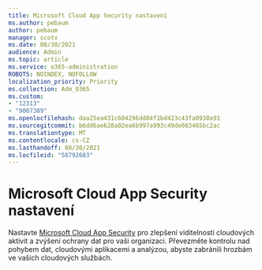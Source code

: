 ```yaml
---
title: Microsoft Cloud App Security nastavení
ms.author: pebaum
author: pebaum
manager: scotv
ms.date: 08/30/2021
audience: Admin
ms.topic: article
ms.service: o365-administration
ROBOTS: NOINDEX, NOFOLLOW
localization_priority: Priority
ms.collection: Adm_O365
ms.custom:
- "12313"
- "9007389"
ms.openlocfilehash: daa25ea431c604296dd84f1bd423c43fa0930a91
ms.sourcegitcommit: b6dd6ae628a02ea6b997a993c49de083465bc2ac
ms.translationtype: MT
ms.contentlocale: cs-CZ
ms.lasthandoff: 08/30/2021
ms.locfileid: "58792683"
---
```

# <a name="microsoft-cloud-app-security-setup"></a>Microsoft Cloud App Security nastavení

Nastavte [Microsoft Cloud App Security](https://aka.ms/cloudappsecuritysetup) pro zlepšení viditelnosti cloudových aktivit a zvýšení ochrany dat pro vaši organizaci. Převezměte kontrolu nad pohybem dat, cloudovými aplikacemi a analýzou, abyste zabránili hrozbám ve vašich cloudových službách.

